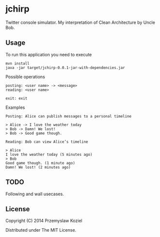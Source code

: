 jchirp
======

Twitter console simulator. My interpretation of Clean Architecture by Uncle Bob.

## Usage

To run this application you need to execute

    mvn install
    java -jar target/jchirp-0.0.1-jar-with-dependencies.jar


Possible operations

    posting: <user name> -> <message>
    reading: <user name>

    exit: exit

Examples

    Posting: Alice can publish messages to a personal timeline

    > Alice -> I love the weather today
    > Bob -> Damn! We lost!
    > Bob -> Good game though.

    Reading: Bob can view Alice’s timeline

    > Alice
    I love the weather today (5 minutes ago)
    > Bob
    Good game though. (1 minute ago)
    Damn! We lost! (2 minutes ago)

## TODO

Following and wall usecases.

## License

Copyright (C) 2014 Przemyslaw Koziel

Distributed under The MIT License.